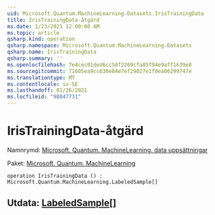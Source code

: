 ```yaml
---
uid: Microsoft.Quantum.MachineLearning.Datasets.IrisTrainingData
title: IrisTrainingData-åtgärd
ms.date: 1/23/2021 12:00:00 AM
ms.topic: article
qsharp.kind: operation
qsharp.namespace: Microsoft.Quantum.MachineLearning.Datasets
qsharp.name: IrisTrainingData
qsharp.summary: ''
ms.openlocfilehash: 7e4cec01ded6cc58f2269cfa85f94e9aff1639e8
ms.sourcegitcommit: 71605ea9cc630e84e7ef29027e1f0ea06299747e
ms.translationtype: MT
ms.contentlocale: sv-SE
ms.lasthandoff: 01/26/2021
ms.locfileid: "98847731"
---
```

# <a name="iristrainingdata-operation"></a>IrisTrainingData-åtgärd

Namnrymd: [Microsoft. Quantum. MachineLearning. data uppsättningar](xref:Microsoft.Quantum.MachineLearning.Datasets)

Paket: [Microsoft. Quantum. MachineLearning](https://nuget.org/packages/Microsoft.Quantum.MachineLearning)




```qsharp
operation IrisTrainingData () : Microsoft.Quantum.MachineLearning.LabeledSample[]
```


## <a name="output--labeledsample"></a>Utdata: [LabeledSample](xref:Microsoft.Quantum.MachineLearning.LabeledSample)[]


